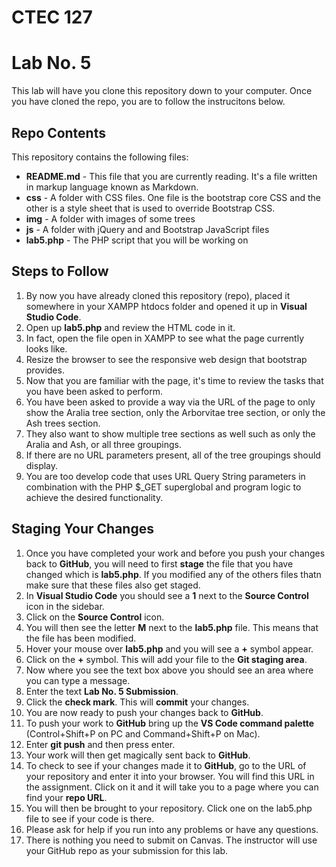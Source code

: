 # CTEC 127
# Lab No. 5 

This lab will have you clone this repository down to your computer. Once you have cloned the repo, you are to follow the instrucitons below.

## Repo Contents

This repository contains the following files:

- **README.md** - This file that you are currently reading. It's a file written in markup language known as Markdown.
- **css** - A folder with CSS files. One file is the bootstrap core CSS and the other is a style sheet that is used to override Bootstrap CSS.
- **img** - A folder with images of some trees
- **js** - A folder with jQuery and and Bootstrap JavaScript files
- **lab5.php** - The PHP script that you will be working on

## Steps to Follow

1. By now you have already cloned this repository (repo), placed it somewhere in your XAMPP htdocs folder and opened it up in **Visual Studio Code**.
2. Open up **lab5.php** and review the HTML code in it.
3. In fact, open the file open in XAMPP to see what the page currently looks like.
4. Resize the browser to see the responsive web design that bootstrap provides.
5. Now that you are familiar with the page, it's time to review the tasks that you have been asked to perform.
6. You have been asked to provide a way via the URL of the page to only show the Aralia tree section, only the Arborvitae tree section, or only the Ash trees section.
7. They also want to show multiple tree sections as well such as only the Aralia and Ash, or all three groupings.
8. If there are no URL parameters present, all of the tree groupings should display.
9. You are too develop code that uses URL Query String parameters in combination with the PHP $_GET superglobal and program logic to achieve the desired functionality.   

## Staging Your Changes

1. Once you have completed your work and before you push your changes back to **GitHub**, you will need to first **stage** the file that you have changed which is **lab5.php**. If you modified any of the others files thatn make sure that these files also get staged.
2. In **Visual Studio Code** you should see a **1** next to the **Source Control** icon in the sidebar.
3. Click on the **Source Control** icon.
4. You will then see the letter **M** next to the **lab5.php** file. This means that the file has been modified.
5. Hover your mouse over **lab5.php** and you will see a **+** symbol appear.
6. Click on the **+** symbol. This will add your file to the **Git staging area**.
7. Now where you see the text box above you should see an area where you can type a message.
8. Enter the text **Lab No. 5 Submission**.
9. Click the **check mark**. This will **commit** your changes.
10. You are now ready to push your changes back to **GitHub**.
11. To push your work to **GitHub** bring up the **VS Code command palette** (Control+Shift+P on PC and Command+Shift+P on Mac).
12. Enter **git push** and then press enter.
13. Your work will then get magically sent back to **GitHub**.
14. To check to see if your changes made it to **GitHub**, go to the URL of your repository and enter it into your browser. You will find this URL in the assignment. Click on it and it will take you to a page where you can find your **repo URL**.
15. You will then be brought to your repository. Click one on the lab5.php file to see if your code is there.
16. Please ask for help if you run into any problems or have any questions.
17. There is nothing you need to submit on Canvas. The instructor will use your GitHub repo as your submission for this lab.
